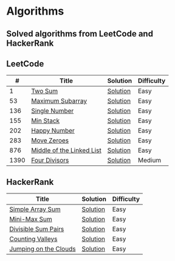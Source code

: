 # Algorithms
## Solved algorithms from LeetCode and HackerRank

## LeetCode

|  #  |                     Title                       |        Solution          |        Difficulty       |                    
|-----|-------------------------------------------------|--------------------------|-------------------------|
|  1     | [Two Sum](https://leetcode.com/problems/two-sum/) | [Solution](https://github.com/wetHands04/algorithms/blob/master/LeetCode/TwoSum/TwoSum.java) |             Easy        |
|  53    | [Maximum Subarray](https://leetcode.com/problems/maximum-subarray/) | [Solution](https://github.com/wetHands04/algorithms/blob/master/LeetCode/MaximumSubarray/MaximumSubarray.java) | Easy  |
|  136   | [Single Number](https://leetcode.com/problems/single-number/) | [Solution](https://github.com/wetHands04/algorithms/blob/master/LeetCode/SingleNumber/SingleNumber.java) | Easy        |
|  155   | [Min Stack](https://leetcode.com/problems/min-stack/) | [Solution](https://github.com/wetHands04/algorithms/blob/master/LeetCode/MinStack/MinStack.java) | Easy 
|  202   | [Happy Number](https://leetcode.com/problems/happy-number/) | [Solution](https://github.com/wetHands04/algorithms/blob/master/LeetCode/HappyNumber/HappyNumber.java) |   Easy        |
|  283   | [Move Zeroes](https://leetcode.com/problems/move-zeroes/) | [Solution](https://github.com/wetHands04/algorithms/blob/master/LeetCode/MoveZeroes/MoveZeroes.java) | Easy            |
|  876   | [Middle of the Linked List](https://leetcode.com/problems/middle-of-the-linked-list/) | [Solution](https://github.com/wetHands04/algorithms/blob/master/LeetCode/MiddleOfTheLinkedList/MiddleOfTheLinkedList.java) | Easy |
|  1390  | [Four Divisors](https://leetcode.com/problems/four-divisors/) | [Solution](https://github.com/wetHands04/algorithms/blob/master/LeetCode/FourDivisors/FourDivisors.java) | Medium      |


## HackerRank

|                     Title                       |        Solution          |        Difficulty       |                    
|-------------------------------------------------|--------------------------|-------------------------|
| [Simple Array Sum](https://www.hackerrank.com/challenges/simple-array-sum)| [Solution](https://github.com/wetHands04/algorithms/blob/master/HackerRank/SimpleArraySum/SimpleArraySum.java) | Easy
| [Mini-Max Sum](https://www.hackerrank.com/challenges/mini-max-sum) | [Solution](https://github.com/wetHands04/algorithms/blob/master/HackerRank/MiniMaxSum/MiniMaxSum.java) | Easy
| [Divisible Sum Pairs](https://www.hackerrank.com/challenges/divisible-sum-pairs) | [Solution](https://github.com/wetHands04/algorithms/blob/master/HackerRank/DivisibleSumPairs/DivisibleSumPairs.java) | Easy
| [Counting Valleys](https://www.hackerrank.com/challenges/counting-valleys) | [Solution](https://github.com/wetHands04/algorithms/blob/master/HackerRank/CountingValleys/CountingValleys.java) | Easy
| [Jumping on the Clouds](https://www.hackerrank.com/challenges/jumping-on-the-clouds) | [Solution](https://github.com/wetHands04/algorithms/blob/master/HackerRank/JumpingOnTheClouds/JumpingOnTheClouds.java) | Easy
